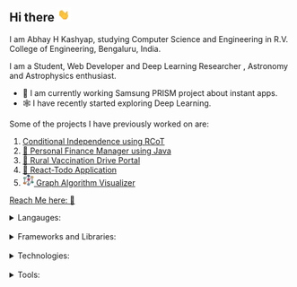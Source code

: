 ## Hi there <img src="wave.gif" alt="drawing" width="25"/>

I am Abhay H Kashyap, studying Computer Science and Engineering in R.V. College of Engineering, Bengaluru, India.

I am a Student, Web Developer and Deep Learning Researcher , Astronomy and Astrophysics enthusiast.

- 📱 I am currently working Samsung PRISM project about instant apps.
- 🕸 I have recently started exploring Deep Learning.

Some of the projects I have previously worked on are:
1. [Conditional Independence using RCoT](https://github.com/mayank-agarwal-ln/RCoT)
2. [💸 Personal Finance Manager using Java](https://github.com/abhayhk2001/Personal-Finance-JavaFX)
3. [💉 Rural Vaccination Drive Portal](https://github.com/abhayhk2001/DTL)
4. [📝 React-Todo Application](https://taskcompleted-react.netlify.app/)
5. [<img src="./network.svg" alt="drawing" width="20"/> Graph Algorithm Visualizer](https://graphviz.netlify.app/)


[Reach Me here: 📮](https://www.linkedin.com/in/abhay-h-kashyap/)


<details>
<summary>Langauges:</summary>
<hr>
<img src="assets/icons/javascript.png" alt="JavaScript Logo" height="35px"/> &ensp;
    <img src="assets/icons/c++.png" alt="C++ Logo" height="35px"/> &ensp;
    <img src="assets/icons/python.png" alt="Python Logo" height="35px"/> &ensp;
    <img src="assets/icons/c.png" alt="C Logo" height="35px"/> &ensp;
    <img src="assets/icons/java.png" alt="Java Logo" height="35px"/> &ensp;
    <img src="assets/icons/dartlang.png" alt="Dart Logo" height="35px"/> &ensp;
</details>
<br>

<details>
<summary>Frameworks and Libraries:</summary>
<hr>
    <img src="assets/icons/react.png" alt="React Logo" height="35px"/> &ensp;
    <img src="assets/icons/flutter.png" alt="Flutter Logo" height="35px"/> &ensp;
    <img src="assets/icons/tf.png" alt="Tensorflow Logo" height="35px"/> &ensp;
    <img src="assets/icons/django.svg" alt="Django Logo" height="33px"/> &ensp;
    <img src="assets/icons/solr.png" alt="Solr Logo" height="35px"/> &ensp;
    <img src="assets/icons/vue.png" alt="Vue Logo" height="35px"/> &ensp;
    <img src="assets/icons/pytorch.png" alt="Pytorch Logo" height="35px"/> &ensp;
    <img src="assets/icons/typescript.png" alt="TypeScript Logo" height="35px"/> &ensp;
</details>
<br>

<details>
<summary>Technologies:</summary>
<hr>
    <img src="assets/icons/docker.png" alt="Docker Logo" height="35px"/> &ensp;
    <img src="assets/icons/hpcc.jpeg" alt="HPCC Logo" height="35px"/> &ensp;
    <img src="assets/icons/kubernetes.png" alt="Kubernetes Logo" height="35px"/> &ensp;
    <img src="assets/icons/mongodb.png" alt="MongoDB Logo" height="35px"/> &ensp;
    <img src="assets/icons/mysql.png" alt="MySQL Logo" height="35px"/> &ensp;
    <img src="assets/icons/openssl.svg" alt="OpenSSL Logo" height="35px"/> &ensp;
    <img src="assets/icons/polygon.png" alt="Polygon Matic Logo" height="35px"/> &ensp;
    <img src="assets/icons/terraform.png" alt="terraform Logo" height="35px"/> &ensp;
</details>
<br>

<details>
<summary>Tools:</summary>
<hr>
    <img src="assets/icons/git.png" alt="Git Logo" height="35px"/> &ensp;
    <img src="assets/icons/github.png" alt="GitHub Logo" height="35px"/> &ensp;
    <img src="assets/icons/vscode.png" alt="VSCode Logo" height="35px"/> &ensp;
</details>
<br>

<!-- [![My's github stats](https://github-readme-stats.vercel.app/api?username=abhayhk2001&show_icons=true&theme=merko)](https://github.com/dereknguyen269) -->